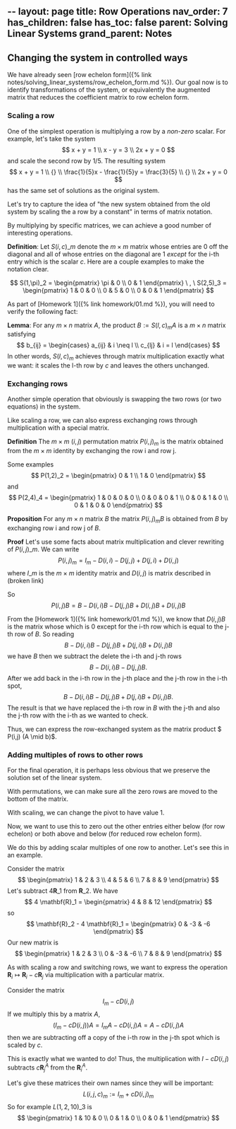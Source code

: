 --
layout: page
title: Row Operations
nav_order: 7
has_children: false
has_toc: false
parent: Solving Linear Systems
grand_parent: Notes
---

## Changing the system in controlled ways

We have already seen [row echelon form]({% link notes/solving_linear_systems/row_echelon_form.md %}). Our goal now is to identify transformations 
of the system, or equivalently the augmented matrix that reduces the coefficient matrix to 
row echelon form. 

### Scaling a row 

One of the simplest operation is multiplying a row by a _non-zero_ scalar. For example,
let's take the system  
$$
	x + y = 1 \\
	x - y = 3 \\
	2x + y = 0 
$$
and scale the second row by $1/5$. The resulting system 
$$
	x + y = 1 \\
    {} \\
	\frac{1}{5}x - \frac{1}{5}y = \frac{3}{5} \\
    {} \\
	2x + y = 0 
$$
has the same set of solutions as the original system. 

Let's try to capture the idea of "the new system obtained from the old system by 
scaling the a row by a constant" in terms of matrix notation. 

By multiplying by specific matrices, we can achieve a good number of interesting 
operations. 

**Definition**: Let $S(i,c)\_m$ denote the $m \times m$ matrix whose entries are $0$ off the 
diagonal and all of whose entries on the diagonal are $1$ _except_ for the i-th 
entry which is the scalar $c$. Here are a couple examples to make the notation 
clear. 

$$
	S(1,\pi)_2 = \begin{pmatrix} \pi & 0 \\ 0 & 1 \end{pmatrix} \ , \
	S(2,5)_3 = 
	\begin{pmatrix}
		1 & 0 & 0 \\
		0 & 5 & 0 \\
		0 & 0 & 1 
	\end{pmatrix}
$$

As part of [Homework 1]({% link homework/01.md %}), 
you will need to verify the following fact: 

**Lemma**: For any $m \times n$ matrix $A$, the product $B := S(l,c)_m A$ is a 
$m \times n$ matrix satisfying 
$$
	b_{ij} = 
				\begin{cases} 
					a_{ij} & i \neq l \\
					c_{lj} & i = l 
				\end{cases}
$$
In other words, $S(l,c)_m$ achieves through matrix multiplication exactly what we 
want: it scales the l-th row by $c$ and leaves the others unchanged. 

### Exchanging rows

Another simple operation that obviously is swapping the 
two rows (or two equations) in the system. 

Like scaling a row, we can also express exchanging rows through multiplication with a 
special matrix. 

**Definition** The $m \times m$ $(i,j)$ permutation matrix $P(i,j)_m$ is the matrix 
obtained from the $m \times m$ identity by exchanging the row i and row j. 

Some examples 
$$
	P(1,2)_2 = 
					\begin{pmatrix}
						0 & 1 \\
						1 & 0 
					\end{pmatrix}
$$
and 
$$
	P(2,4)_4 = 
					\begin{pmatrix}
						1 & 0 & 0 & 0 \\
						0 & 0 & 0 & 1 \\
						0 & 0 & 1 & 0 \\
						0 & 1 & 0 & 0 
					\end{pmatrix}
$$

**Proposition** For any $m \times n$ matrix $B$ the matrix $P(i,j)_m B$ is obtained 
from $B$ by exchanging row i and row j of $B$. 

**Proof** Let's use some facts about matrix multiplication and clever rewriting of 
$P(i,j)\_m$. We can write 
$$
	P(i,j)_m = I_m - D(i,i) - D(j,j)+ D(j,i) + D(i,j) 
$$
where $I\_m$ is the $m \times m$ identity matrix and $D(i,j)$ is matrix described in 
(broken link)

So 
$$
	P(i,j) B = B - D(i,i) B - D(j,j) B + D(i,j) B + D(i,j) B
$$

From the [Homework 1]({% link homework/01.md %}), we know that $D(i,j) B$ 
is the matrix whose which is $0$ 
except for the i-th row which is equal to the j-th row of $B$.  So reading 
$$
	B - D(i,i) B - D(j,j) B + D(j,i) B + D(i,j) B
$$
we have $B$ then we subtract the delete the i-th and j-th rows 
$$
	B - D(i,i) B - D(j,j) B.
$$
After we add back in the i-th row in the j-th place and the j-th row in the i-th spot,
$$
	B - D(i,i) B - D(j,j) B + D(j,i) B + D(i,j) B.
$$
The result is that we have replaced the i-th row in $B$ with the j-th and also the 
j-th row with the i-th as we wanted to check. 

Thus, we can express the row-exchanged system as the matrix product 
$ P(i,j) (A \mid b)$. 

### Adding multiples of rows to other rows 

For the final operation, it is perhaps less obvious that we preserve the solution set 
of the linear system. 

With permutations, we can make sure all the zero rows are moved to the bottom of 
the matrix. 

With scaling, we can change the pivot to have value $1$. 

Now, we want to use this to zero out the other entries either below (for row echelon)
or both above and below (for reduced row echelon form). 

We do this by adding scalar multiples of one row to another. Let's see this in an 
example.

Consider the matrix
$$
	\begin{pmatrix}
		1 & 2 & 3 \\
		4 & 5 & 6 \\
		7 & 8 & 9
	\end{pmatrix}
$$
Let's subtract $4 \mathbf{R}\_1$ from $\mathbf{R}\_2$. We have 
$$
	4 \mathbf{R}_1 = \begin{pmatrix} 4 & 8 & 12 \end{pmatrix} 
$$
so 
$$
	\mathbf{R}_2 - 4 \mathbf{R}_1 = \begin{pmatrix} 0 & -3 & -6 \end{pmatrix}
$$
Our new matrix is
$$
	\begin{pmatrix}
		1 & 2 & 3 \\
		0 & -3 & -6 \\
		7 & 8 & 9
	\end{pmatrix}
$$

As with scaling a row and switching rows, we want to express the operation $\mathbf{R}_i \mapsto 
\mathbf{R}_i - c\mathbf{R}_j$ via multiplication with a particular matrix. 

Consider the matrix 
$$
	I_m - c D(i,j) 
$$
If we multiply this by a matrix $A$, 
$$
	\left( I_m - c D(i,j) \right) A = I_m A - c D(i,j) A = A - c D(i,j) A
$$
then we are subtracting off a copy of the i-th row in the j-th spot which is scaled by $c$. 

This is exactly what we wanted to do! Thus, the multiplication with $I - c D(i,j)$ subtracts 
$c \mathbf{R}_j^A$ from the $\mathbf{R}_i^A$. 

Let's give these matrices their own names since they will be important:
$$
	L(i,j,c)_m := I_m + cD(i,j)_m 
$$
So for example $L(1,2,10)\_3$ is 
$$
	\begin{pmatrix} 
		1 & 10 & 0 \\
		0 & 1 & 0 \\
		0 & 0 & 1
	\end{pmatrix}
$$

